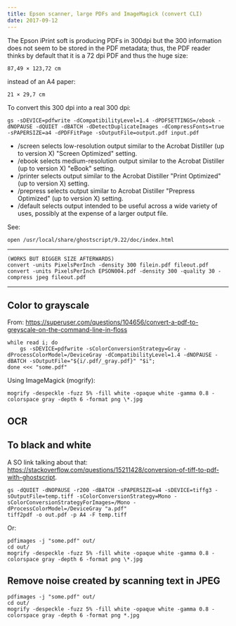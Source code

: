 ```yaml
---
title: Epson scanner, large PDFs and ImageMagick (convert CLI)
date: 2017-09-12
---
```


The Epson iPrint soft is producing PDFs in 300dpi but the 300 information does
not seem to be stored in the PDF metadata; thus, the PDF reader thinks
by default that it is a 72 dpi PDF and thus the huge size:

    87,49 × 123,72 cm

instead of an A4 paper:

    21 × 29,7 cm

To convert this 300 dpi into a real 300 dpi:

    gs -sDEVICE=pdfwrite -dCompatibilityLevel=1.4 -dPDFSETTINGS=/ebook -dNOPAUSE -dQUIET -dBATCH -dDetectDuplicateImages -dCompressFonts=true -sPAPERSIZE=a4 -dPDFFitPage -sOutputFile=output.pdf input.pdf

- /screen selects low-resolution output similar to the Acrobat Distiller (up to version X) "Screen Optimized" setting.
- /ebook selects medium-resolution output similar to the Acrobat Distiller (up to version X) "eBook" setting.
- /printer selects output similar to the Acrobat Distiller "Print Optimized" (up to version X) setting.
- /prepress selects output similar to Acrobat Distiller "Prepress Optimized" (up to version X) setting.
- /default selects output intended to be useful across a wide variety of uses, possibly at the expense of a larger output file.

See:

    open /usr/local/share/ghostscript/9.22/doc/index.html

---

    (WORKS BUT BIGGER SIZE AFTERWARDS)
    convert -units PixelsPerInch -density 300 filein.pdf fileout.pdf
    convert -units PixelsPerInch EPSON004.pdf -density 300 -quality 30 -compress jpeg fileout.pdf

---

## Color to grayscale

From: <https://superuser.com/questions/104656/convert-a-pdf-to-greyscale-on-the-command-line-in-floss>

```shell
while read i; do
    gs -sDEVICE=pdfwrite -sColorConversionStrategy=Gray -dProcessColorModel=/DeviceGray -dCompatibilityLevel=1.4 -dNOPAUSE -dBATCH -sOutputFile="${i/.pdf/_gray.pdf}" "$i";
done <<< "some.pdf"
```

Using ImageMagick (mogrify):

```shell
mogrify -despeckle -fuzz 5% -fill white -opaque white -gamma 0.8 -colorspace gray -depth 6 -format png \*.jpg
```

## OCR

## To black and white

A SO link talking about that:
<https://stackoverflow.com/questions/15211428/conversion-of-tiff-to-pdf-with-ghostscript>.

```shell
gs -dQUIET -dNOPAUSE -r200 -dBATCH -sPAPERSIZE=a4 -sDEVICE=tiffg3 -sOutputFile=temp.tiff -sColorConversionStrategy=Mono -sColorConversionStrategyForImages=/Mono -dProcessColorModel=/DeviceGray "a.pdf"
tiff2pdf -o out.pdf -p A4 -F temp.tiff
```

Or:

```shell
pdfimages -j "some.pdf" out/
cd out/
mogrify -despeckle -fuzz 5% -fill white -opaque white -gamma 0.8 -colorspace gray -depth 6 -format png \*.jpg
```

## Remove noise created by scanning text in JPEG

```shell
pdfimages -j "some.pdf" out/
cd out/
mogrify -despeckle -fuzz 5% -fill white -opaque white -gamma 0.8 -colorspace gray -depth 6 -format png *.jpg
```
